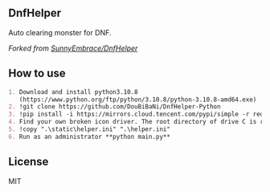 ## DnfHelper

Auto clearing monster for DNF.

*Forked from [SunnyEmbrace/DnfHelper](https://github.com/SunnyEmbrace/DnfHelper-Python)*  

## How to use

```markdown
1. Download and install python3.10.8
   (https://www.python.org/ftp/python/3.10.8/python-3.10.8-amd64.exe)
2. !git clone https://github.com/DouBiBaNi/DnfHelper-Python
3. !pip install -i https://mirrors.cloud.tencent.com/pypi/simple -r requirements.txt
4. Find your own broken icon driver. The root directory of drive C is renamed LoveRw.
5. !copy ".\static\helper.ini" ".\helper.ini" 
6. Run as an administrator **python main.py**
```

## License

MIT
